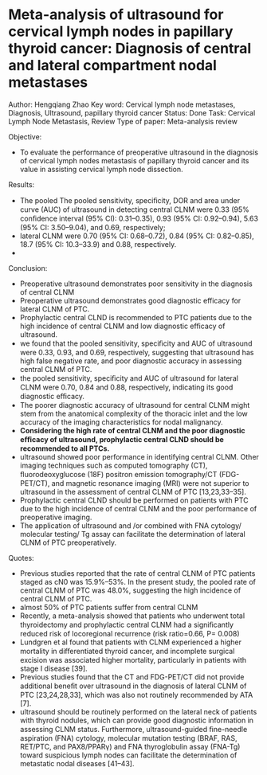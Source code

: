 # Meta-analysis of ultrasound for cervical lymph nodes in papillary thyroid cancer: Diagnosis of central and lateral compartment nodal metastases

Author: Hengqiang Zhao
Key word: Cervical lymph node metastases, Diagnosis, Ultrasound, papillary thyroid cancer
Status: Done
Task: Cervical Lymph Node Metastasis, Review
Type of paper: Meta-analysis review

Objective:

- To evaluate the performance of preoperative ultrasound in the diagnosis of cervical lymph nodes metastasis of papillary thyroid cancer and its value in assisting cervical lymph node dissection.

Results:

- The pooled The pooled sensitivity, speciﬁcity, DOR and area under curve (AUC) of ultrasound in detecting central CLNM were 0.33 (95% conﬁdence interval (95% CI): 0.31–0.35), 0.93 (95% CI: 0.92–0.94), 5.63 (95% CI: 3.50–9.04), and 0.69, respectively;
- lateral CLNM were 0.70 (95% CI: 0.68–0.72), 0.84 (95% CI: 0.82–0.85), 18.7 (95% CI: 10.3–33.9)
and 0.88, respectively.
- 

Conclusion:

- Preoperative ultrasound  demonstrates poor sensitivity in the diagnosis of central CLNM
- Preoperative ultrasound demonstrates good diagnostic efficacy for lateral CLNM of PTC.
- Prophylactic central CLND is recommended to PTC patients due to the high incidence of central CLNM and low diagnostic efficacy of ultrasound.
- we found that the pooled sensitivity, speciﬁcity and AUC of ultrasound were 0.33, 0.93, and 0.69, respectively, suggesting that ultrasound has high false negative rate, and poor diagnostic accuracy in assessing central CLNM of PTC.
- the pooled sensitivity, speciﬁcity and AUC of ultrasound for lateral CLNM were 0.70, 0.84 and 0.88, respectively, indicating its good diagnostic eﬃcacy.
- The poorer diagnostic  accuracy of ultrasound for central CLNM might stem from the anatomical complexity of the thoracic inlet and the low accuracy of the imaging characteristics for nodal malignancy.
- **Considering the high rate of central CLNM and the poor diagnostic eﬃcacy of ultrasound, prophylactic central CLND should be recommended to all PTCs.**
- ultrasound showed poor performance in identifying central CLNM. Other imaging techniques such as computed tomography (CT), ﬂuorodeoxyglucose (18F) positron emission tomography/CT (FDG-PET/CT), and magnetic resonance imaging (MRI) were not superior to ultrasound in the assessment of central CLNM of PTC [13,23,33–35].
- Prophylactic central CLND should be performed on patients with PTC due to the high incidence of central CLNM and the poor performance of preoperative imaging.
- The application of ultrasound and /or combined with FNA cytology/ molecular testing/ Tg assay can facilitate the determination of lateral CLNM of PTC preoperatively.

Quotes:

- Previous studies reported that the rate of central CLNM of PTC patients staged as cN0 was 15.9%–53%. In the present study, the pooled rate of central CLNM of PTC was 48.0%, suggesting the high incidence of central CLNM of PTC.
- almost 50% of PTC patients suffer from central CLNM
- Recently, a meta-analysis showed that patients who underwent total thyroidectomy and prophylactic central CLNM had a signiﬁcantly reduced risk of locoregional recurrence (risk ratio=0.66, P= 0.008)
- Lundgren et al found that patients with CLNM experienced a higher mortality in diﬀerentiated thyroid cancer, and incomplete surgical excision was associated higher mortality, particularly in patients with stage I disease [39].
- Previous studies found that the CT and FDG-PET/CT did not provide additional beneﬁt over ultrasound in the diagnosis of lateral CLNM of PTC [23,24,28,33], which was also not routinely recommended by ATA [7].
- ultrasound should be routinely performed on the lateral neck
of patients with thyroid nodules, which can provide good diagnostic
information in assessing CLNM status. Furthermore, ultrasound-guided ﬁne-needle aspiration (FNA) cytology, molecular mutation testing (BRAF, RAS, RET/PTC, and PAX8/PPARγ) and FNA thyroglobulin assay (FNA-Tg) toward suspicious lymph nodes can facilitate the determination of metastatic nodal diseases [41–43].